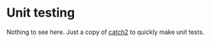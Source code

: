 # Unit testing

Nothing to see here. Just a copy of [catch2](https://github.com/catchorg/Catch2) to quickly make unit tests.
